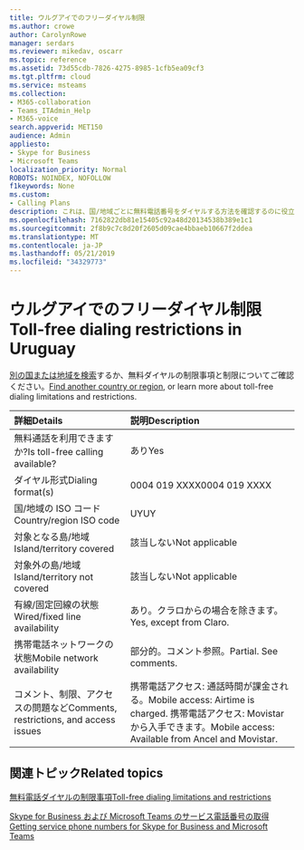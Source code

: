 ```yaml
---
title: ウルグアイでのフリーダイヤル制限
ms.author: crowe
author: CarolynRowe
manager: serdars
ms.reviewer: mikedav, oscarr
ms.topic: reference
ms.assetid: 73d55cdb-7826-4275-8985-1cfb5ea09cf3
ms.tgt.pltfrm: cloud
ms.service: msteams
ms.collection:
- M365-collaboration
- Teams_ITAdmin_Help
- M365-voice
search.appverid: MET150
audience: Admin
appliesto:
- Skype for Business
- Microsoft Teams
localization_priority: Normal
ROBOTS: NOINDEX, NOFOLLOW
f1keywords: None
ms.custom:
- Calling Plans
description: これは、国/地域ごとに無料電話番号をダイヤルする方法を確認するのに役立ちます。 国または地域を選択すると、無料サービスの利用可能な無料サービスの利用に関する具体的な詳細、制限、制限が記載された国固有のページに移動します。 ダイヤル形式または形式では、無料番号をダイヤルするために、各国または地域で必要なアクセスコードが表示されます。
ms.openlocfilehash: 7162822db81e15405c92a48d20134538b389e1c1
ms.sourcegitcommit: 2f8b9c7c8d20f2605d09cae4bbaeb10667f2ddea
ms.translationtype: MT
ms.contentlocale: ja-JP
ms.lasthandoff: 05/21/2019
ms.locfileid: "34329773"
---
```

# <a name="toll-free-dialing-restrictions-in-uruguay"></a><span data-ttu-id="fcb80-105">ウルグアイでのフリーダイヤル制限</span><span class="sxs-lookup"><span data-stu-id="fcb80-105">Toll-free dialing restrictions in Uruguay</span></span>

<span data-ttu-id="fcb80-106">[別の国または地域を検索](../toll-free-dialing-limitations-and-restrictions.md)するか、無料ダイヤルの制限事項と制限についてご確認ください。</span><span class="sxs-lookup"><span data-stu-id="fcb80-106">[Find another country or region](../toll-free-dialing-limitations-and-restrictions.md), or learn more about toll-free dialing limitations and restrictions.</span></span>


|<span data-ttu-id="fcb80-107">**詳細**</span><span class="sxs-lookup"><span data-stu-id="fcb80-107">**Details**</span></span>|<span data-ttu-id="fcb80-108">**説明**</span><span class="sxs-lookup"><span data-stu-id="fcb80-108">**Description**</span></span>|
|:-----|:-----|
|<span data-ttu-id="fcb80-109">無料通話を利用できますか?</span><span class="sxs-lookup"><span data-stu-id="fcb80-109">Is toll-free calling available?</span></span>  <br/> |<span data-ttu-id="fcb80-110">あり</span><span class="sxs-lookup"><span data-stu-id="fcb80-110">Yes</span></span>  <br/> |
|<span data-ttu-id="fcb80-111">ダイヤル形式</span><span class="sxs-lookup"><span data-stu-id="fcb80-111">Dialing format(s)</span></span>  <br/> |<span data-ttu-id="fcb80-112">0004 019 XXXX</span><span class="sxs-lookup"><span data-stu-id="fcb80-112">0004 019 XXXX</span></span>  <br/> |
|<span data-ttu-id="fcb80-113">国/地域の ISO コード</span><span class="sxs-lookup"><span data-stu-id="fcb80-113">Country/region ISO code</span></span>  <br/> |<span data-ttu-id="fcb80-114">UY</span><span class="sxs-lookup"><span data-stu-id="fcb80-114">UY</span></span>  <br/> |
|<span data-ttu-id="fcb80-115">対象となる島/地域</span><span class="sxs-lookup"><span data-stu-id="fcb80-115">Island/territory covered</span></span>  <br/> |<span data-ttu-id="fcb80-116">該当しない</span><span class="sxs-lookup"><span data-stu-id="fcb80-116">Not applicable</span></span>  <br/> |
|<span data-ttu-id="fcb80-117">対象外の島/地域</span><span class="sxs-lookup"><span data-stu-id="fcb80-117">Island/territory not covered</span></span>  <br/> |<span data-ttu-id="fcb80-118">該当しない</span><span class="sxs-lookup"><span data-stu-id="fcb80-118">Not applicable</span></span>  <br/> |
|<span data-ttu-id="fcb80-119">有線/固定回線の状態</span><span class="sxs-lookup"><span data-stu-id="fcb80-119">Wired/fixed line availability</span></span>  <br/> |<span data-ttu-id="fcb80-120">あり。クラロからの場合を除きます。</span><span class="sxs-lookup"><span data-stu-id="fcb80-120">Yes, except from Claro.</span></span>  <br/> |
|<span data-ttu-id="fcb80-121">携帯電話ネットワークの状態</span><span class="sxs-lookup"><span data-stu-id="fcb80-121">Mobile network availability</span></span>  <br/> |<span data-ttu-id="fcb80-p102">部分的。コメント参照。</span><span class="sxs-lookup"><span data-stu-id="fcb80-p102">Partial. See comments.</span></span>  <br/> |
|<span data-ttu-id="fcb80-124">コメント、制限、アクセスの問題など</span><span class="sxs-lookup"><span data-stu-id="fcb80-124">Comments, restrictions, and access issues</span></span>  <br/> |<span data-ttu-id="fcb80-125">携帯電話アクセス: 通話時間が課金される。</span><span class="sxs-lookup"><span data-stu-id="fcb80-125">Mobile access: Airtime is charged.</span></span> <span data-ttu-id="fcb80-126">携帯電話アクセス: Movistar から入手できます。</span><span class="sxs-lookup"><span data-stu-id="fcb80-126">Mobile access: Available from Ancel and Movistar.</span></span>  <br/> |
   
## <a name="related-topics"></a><span data-ttu-id="fcb80-127">関連トピック</span><span class="sxs-lookup"><span data-stu-id="fcb80-127">Related topics</span></span>

[<span data-ttu-id="fcb80-128">無料電話ダイヤルの制限事項</span><span class="sxs-lookup"><span data-stu-id="fcb80-128">Toll-free dialing limitations and restrictions</span></span>](../toll-free-dialing-limitations-and-restrictions.md)

[<span data-ttu-id="fcb80-129">Skype for Business および Microsoft Teams のサービス電話番号の取得</span><span class="sxs-lookup"><span data-stu-id="fcb80-129">Getting service phone numbers for Skype for Business and Microsoft Teams</span></span>](/microsoftteams/getting-service-phone-numbers)

  
 